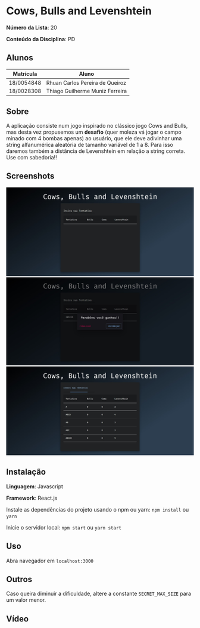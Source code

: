# Cows, Bulls and Levenshtein

**Número da Lista**: 20

**Conteúdo da Disciplina**: PD

## Alunos

| Matrícula  | Aluno                           |
| ---------- | ------------------------------- |
| 18/0054848 | Rhuan Carlos Pereira de Queiroz |
| 18/0028308 | Thiago Guilherme Muniz Ferreira |

## Sobre

A aplicação consiste num jogo inspirado no clássico jogo Cows and Bulls, mas desta vez propusemos um **desafio** (quer moleza vá jogar o campo minado com 4 bombas apenas) ao usuário, que ele deve adivinhar uma string alfanumérica aleatória
de tamanho variável de 1 a 8. Para isso daremos também a distância de Levenshtein em relação a string correta. Use com sabedoria!!

## Screenshots

![Inicial](./assets/p1.jpg)
![Vitória](./assets/p2.jpg)
![Lista](./assets/p3.jpg)

## Instalação

**Linguagem**: Javascript

**Framework**: React.js

Instale as dependências do projeto usando o npm ou yarn:
`npm install` ou `yarn`

Inicie o servidor local:
`npm start` ou `yarn start`

## Uso

Abra navegador em `localhost:3000`

## Outros

Caso queira diminuir a dificuldade, altere a constante `SECRET_MAX_SIZE` para um valor menor.

## Vídeo
